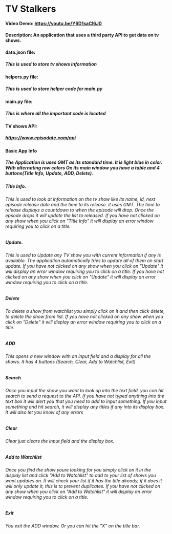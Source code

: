 # TV Stalkers
#### Video Demo: https://youtu.be/Y6D1saCI6J0
#### Description: An application that uses a third party API to get data on tv shows.
#### data.json file:
##### This is used to store tv shows information
#### helpers.py file:
##### This is used to store helper code for main.py
#### main.py file:
##### This is where all the important code is located
#### TV shows API:
##### https://www.episodate.com/api
#### Basic App Info
##### The Application is uses GMT as its standard time. It is light blue in color. With alternating row colors On its main window you have a table and 4 buttons(Title Info, Update, ADD, Delete).
##### Title Info.
###### This is used to look at information on the tv show like its name, id, next episode release date and the time to its release. it uses GMT. The time to release displays a countdown to when the episode will drop. Once the epsode drops it will update the list to released. If you have not clicked on any show when you click on "Title Info" it will display an error window requiring you to click on a title.
##### Update.
###### This is used to Update any TV show you with current information if any is available. The application automatically tries to update all of them on start update. If you have not clicked on any show when you click on "Update" it will display an error window requiring you to click on a title. If you have not clicked on any show when you click on "Update" it will display an error window requiring you to click on a title.
##### Delete
###### To delete a show from watchlist you simply click on it and then click delete, to delete the show from list. If you have not clicked on any show when you click on "Delete" it will display an error window requiring you to click on a title.
##### ADD
###### This opens a new window with an input field and a display for all the shows. It has 4 buttons (Search, Clear, Add to Watchlist, Exit)
##### Search
###### Once you input the show you want to look up into the text field. you can hit search to send a request to the API. If you have not typed anything into the text box it will alert you that you need to add to input something. If you input something and hit search, it will display any titles if any into its display box. It will also let you know of any errors
##### Clear
###### Clear just clears the input field and the display box.
##### Add to Watchlist
###### Once you find the show youre looking for you simply click on it in the display list and click "Add to Watchlist" to add to your list of shows you want updates on. It will check your list if it has the title already, if it does it will only update it, this is to prevent duplicates. If you have not clicked on any show when you click on "Add to Watchlist" it will display an error window requiring you to click on a title.
##### Exit
###### You exit the ADD window. Or you can hit the "X" on the title bar.
